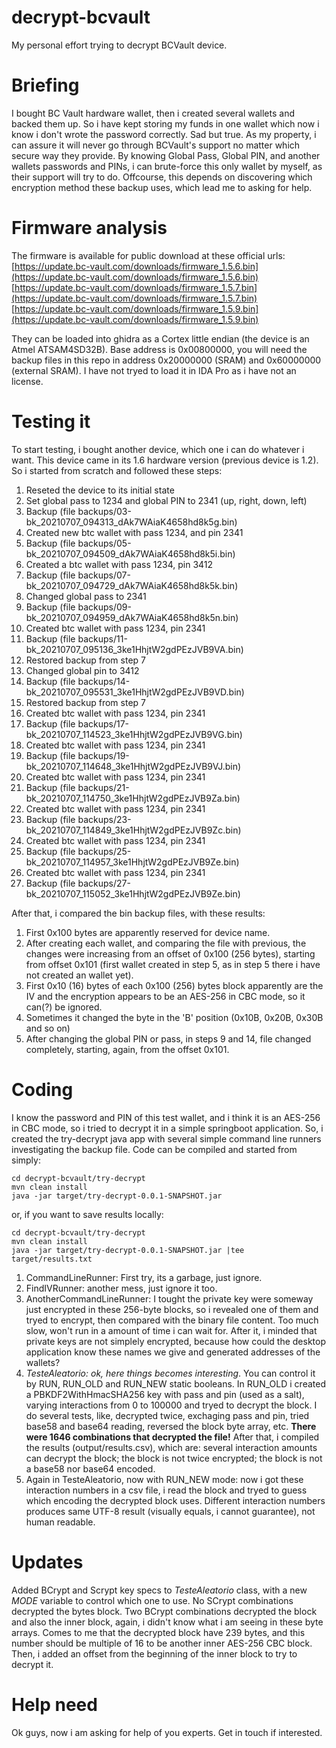 # decrypt-bcvault
My personal effort trying to decrypt BCVault device.

# Briefing
I bought BC Vault hardware wallet, then i created several wallets and backed them up. So i have kept storing my funds in one wallet which now i know i don't wrote the password correctly. Sad but true.
As my property, i can assure it will never go through BCVault's support no matter which secure way they provide.
By knowing Global Pass, Global PIN, and another wallets passwords and PINs, i can brute-force this only wallet by myself, as their support will try to do.
Offcourse, this depends on discovering which encryption method these backup uses, which lead me to asking for help.

# Firmware analysis
The firmware is available for public download at these official urls:
[https://update.bc-vault.com/downloads/firmware_1.5.6.bin](https://update.bc-vault.com/downloads/firmware_1.5.6.bin)
[https://update.bc-vault.com/downloads/firmware_1.5.7.bin](https://update.bc-vault.com/downloads/firmware_1.5.7.bin)
[https://update.bc-vault.com/downloads/firmware_1.5.9.bin](https://update.bc-vault.com/downloads/firmware_1.5.9.bin)

They can be loaded into ghidra as a Cortex little endian (the device is an Atmel ATSAM4SD32B). 
Base address is 0x00800000, you will need the backup files in this repo in address 0x20000000 (SRAM) and 0x60000000 (external SRAM). I have not tryed to load it in IDA Pro as i have not an license.

# Testing it
To start testing, i bought another device, which one i can do whatever i want. This device came in its 1.6 hardware version (previous device is 1.2). So i started from scratch and followed these steps:

1. Reseted the device to its initial state
2. Set global pass to 1234 and global PIN to 2341 (up, right, down, left)
3. Backup (file backups/03-bk_20210707_094313_dAk7WAiaK4658hd8k5g.bin)
4. Created new btc wallet with pass 1234, and pin 2341
5. Backup (file backups/05-bk_20210707_094509_dAk7WAiaK4658hd8k5i.bin)
6. Created a btc wallet with pass 1234, pin 3412
7. Backup (file backups/07-bk_20210707_094729_dAk7WAiaK4658hd8k5k.bin)
8. Changed global pass to 2341
9. Backup (file backups/09-bk_20210707_094959_dAk7WAiaK4658hd8k5n.bin)
10. Created btc wallet with pass 1234, pin 2341
11. Backup (file backups/11-bk_20210707_095136_3ke1HhjtW2gdPEzJVB9VA.bin)
12. Restored backup from step 7
13. Changed global pin to 3412
14. Backup (file backups/14-bk_20210707_095531_3ke1HhjtW2gdPEzJVB9VD.bin)
15. Restored backup from step 7
16. Created btc wallet with pass 1234, pin 2341
17. Backup (file backups/17-bk_20210707_114523_3ke1HhjtW2gdPEzJVB9VG.bin)
18. Created btc wallet with pass 1234, pin 2341
19. Backup (file backups/19-bk_20210707_114648_3ke1HhjtW2gdPEzJVB9VJ.bin)
20. Created btc wallet with pass 1234, pin 2341
21. Backup (file backups/21-bk_20210707_114750_3ke1HhjtW2gdPEzJVB9Za.bin)
22. Created btc wallet with pass 1234, pin 2341
23. Backup (file backups/23-bk_20210707_114849_3ke1HhjtW2gdPEzJVB9Zc.bin)
24. Created btc wallet with pass 1234, pin 2341
25. Backup (file backups/25-bk_20210707_114957_3ke1HhjtW2gdPEzJVB9Ze.bin)
26. Created btc wallet with pass 1234, pin 2341
27. Backup (file backups/27-bk_20210707_115052_3ke1HhjtW2gdPEzJVB9Ze.bin)

After that, i compared the bin backup files, with these results:
1. First 0x100 bytes are apparently reserved for device name.
2. After creating each wallet, and comparing the file with previous, the changes were increasing from an offset of 0x100 (256 bytes), starting from offset 0x101 (first wallet created in step 5, as in step 5 there i have not created an wallet yet).
2. First 0x10 (16) bytes of each 0x100 (256) bytes block apparently are the IV and the encryption appears to be an AES-256 in CBC mode, so it can(?) be ignored.
3. Sometimes it changed the byte in the 'B' position (0x10B, 0x20B, 0x30B and so on)
4. After changing the global PIN or pass, in steps 9 and 14, file changed completely, starting, again, from the offset 0x101.

# Coding
I know the password and PIN of this test wallet, and i think it is an AES-256 in CBC mode, so i tried to decrypt it in a simple springboot application. 
So, i created the try-decrypt java app with several simple command line runners investigating the backup file.
Code can be compiled and started from simply:
```console
cd decrypt-bcvault/try-decrypt
mvn clean install
java -jar target/try-decrypt-0.0.1-SNAPSHOT.jar
```

or, if you want to save results locally:
```console
cd decrypt-bcvault/try-decrypt
mvn clean install
java -jar target/try-decrypt-0.0.1-SNAPSHOT.jar |tee target/results.txt
```

1. CommandLineRunner: First try, its a garbage, just ignore.
2. FindIVRunner: another mess, just ignore it too.
3. AnotherCommandLineRunner: I tought the private key were someway just encrypted in these 256-byte blocks, so i revealed one of them and tryed to encrypt, then compared with the binary file content. Too much slow, won't run in a amount of time i can wait for. After it, i minded that private keys are not simplely encrypted, because how could the desktop application know these names we give and generated addresses of the wallets?
4. *TesteAleatorio: ok, here things becomes interesting*. You can control it by RUN, RUN_OLD and RUN_NEW static booleans. In RUN_OLD i created a PBKDF2WithHmacSHA256 key with pass and pin (used as a salt), varying interactions from 0 to 100000 and tryed to decrypt the block. I do several tests, like, decrypted twice, exchaging pass and pin, tried base58 and base64 reading, reversed the block byte array, etc. **There were 1646 combinations that decrypted the file!** After that, i compiled the results (output/results.csv), which are: several interaction amounts can decrypt the block; the block is not twice encrypted; the block is not a base58 nor base64 encoded.
5. Again in TesteAleatorio, now with RUN_NEW mode: now i got these interaction numbers in a csv file, i read the block and tryed to guess which encoding the decrypted block uses. Different interaction numbers produces same UTF-8 result (visually equals, i cannot guarantee), not human readable.

# Updates
Added BCrypt and Scrypt key specs to *TesteAleatorio* class, with a new *MODE* variable to control which one to use. No SCrypt combinations decrypted the bytes block.
Two BCrypt combinations decrypted the block and also the inner block, again, i didn't know what i am seeing in these byte arrays.
Comes to me that the decrypted block have 239 bytes, and this number should be multiple of 16 to be another inner AES-256 CBC block. Then, i added an offset from the beginning of the inner block to try to decrypt it.

# Help need
Ok guys, now i am asking for help of you experts. Get in touch if interested.


